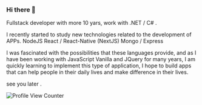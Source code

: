 ### Hi there 👋

Fullstack developer with more 10 yars, work with .NET / C# .

I recently started to study new technologies related to the development of APPs.
NodeJS
React / React-Native (NextJS)
Mongo / Express

I was fascinated with the possibilities that these languages provide, and as I have been working with JavaScript Vanilla and JQuery for many years, I am quickly learning to implement this type of application, I hope to build apps that can help people in their daily lives and make difference in their lives.


see you later .


![Profile View Counter](https://komarev.com/ghpvc/?username=jhoufc)
<!--
**jhoufc/jhoufc** is a ✨ _special_ ✨ repository because its `README.md` (this file) appears on your GitHub profile.

Here are some ideas to get you started:

- 🔭 I’m currently working on ...
- 🌱 I’m currently learning ...
- 👯 I’m looking to collaborate on ...
- 🤔 I’m looking for help with ...
- 💬 Ask me about ...
- 📫 How to reach me: ...
- 😄 Pronouns: ...
- ⚡ Fun fact: ...
-->
